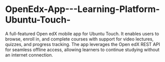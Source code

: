 # OpenEdx-App---Learning-Platform-Ubuntu-Touch-
A full-featured Open edX mobile app for Ubuntu Touch. It enables users to browse, enroll in, and complete courses with support for video lectures, quizzes, and progress tracking. The app leverages the Open edX REST API for seamless offline access, allowing learners to continue studying without an internet connection.
